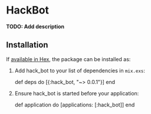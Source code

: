 # HackBot

**TODO: Add description**

## Installation

If [available in Hex](https://hex.pm/docs/publish), the package can be installed as:

  1. Add hack_bot to your list of dependencies in `mix.exs`:

        def deps do
          [{:hack_bot, "~> 0.0.1"}]
        end

  2. Ensure hack_bot is started before your application:

        def application do
          [applications: [:hack_bot]]
        end

